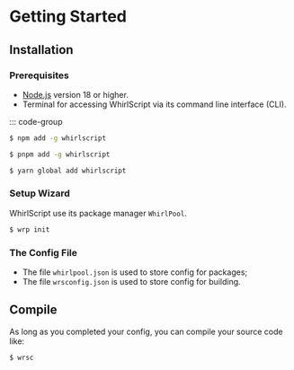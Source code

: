 # Getting Started

## Installation

### Prerequisites

- [Node.js](https://nodejs.org/) version 18 or higher.
- Terminal for accessing WhirlScript via its command line interface (CLI).

::: code-group

```sh [npm]
$ npm add -g whirlscript
```

```sh [pnpm]
$ pnpm add -g whirlscript
```

```sh [yarn]
$ yarn global add whirlscript
```

### Setup Wizard

WhirlScript use its package manager `WhirlPool`.

```sh [npm]
$ wrp init
```

### The Config File

- The file `whirlpool.json` is used to store config for packages;
- The file `wrsconfig.json` is used to store config for building.

## Compile

As long as you completed your config, you can compile your source code like:

```sh [npm]
$ wrsc
```

